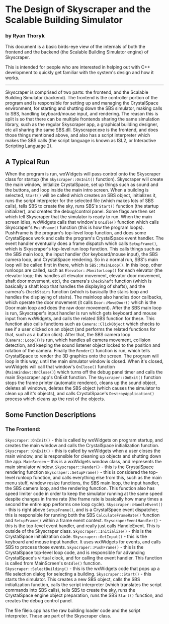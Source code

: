 # The Design of Skyscraper and the Scalable Building Simulator

### by Ryan Thoryk



This document is a basic birds-eye view of the internals of both the frontend and the backend (the Scalable Building Simulator engine) of Skyscraper.

This is intended for people who are interested in helping out with C++ development to quickly get familiar with the system's design and how it works.

***

Skyscraper is comprised of two parts: the frontend, and the Scalable Building Simulator (backend).  The frontend is the controller portion of the program and is responsible for setting up and managing the CrystalSpace environment, for starting and shutting down the SBS simulator, making calls to SBS, handling keyboard/mouse input, and rendering.  The reason this is split is so that there can be multiple frontends sharing the same simulation library, such as the regular Skyscraper app, a graphical building designer, etc all sharing the same SBS.dll.  Skyscraper.exe is the frontend, and does those things mentioned above, and also has a script interpreter which makes the SBS calls (the script language is known as ISL2, or Interactive Scripting Language 2).


## A Typical Run

When the program is run, wxWidgets will pass control onto the Skyscraper class for startup (the `Skyscraper::OnInit()` function). Skyscraper will create the main window, initialize CrystalSpace, set up things such as sound and the buttons, and loop inside the main intro screen.  When a building is selected, `Start()` will be called which creates an SBS object, initializes it, runs the script interpreter for the selected file (which makes lots of SBS calls), tells SBS to create the sky, runs SBS's `Start()` function (the startup initializer), and creates the debug/control panel.  Some flags are then set which tell Skyscraper that the simulator is ready to run.  When the main screen idles, wxWidgets calls that window's `OnIdle()` function which calls Skyscraper's `PushFrame()` function (this is how the program loops).  PushFrame is the program's top-level loop function, and does some CrystalSpace work and calls the program's CrystalSpace event handler.  The event handler eventually does a frame dispatch which calls `SetupFrame()`, which is Skyscraper's top-level run loop function.  This calls things such as the SBS main loop, the input handler (for keyboard/mouse input), the SBS camera loop, and CrystalSpace rendering.  So in a normal run, SBS's main loop will be called first in there, which is `SBS::MainLoop()`.  In this loop, other runloops are called, such as `Elevator::MonitorLoop()` for each elevator (the elevator loop; this handles all elevator movement, elevator door movement, shaft door movement, etc), the camera's `CheckShaft` function (which is basically a shaft loop that handles the displaying of shafts), and the camera's `CheckStairs` function (which is basically the stairs loop and handles the displaying of stairs).   The mainloop also handles door callbacks, which operate the door movement (it calls `Door::MoveDoor()` which is the Door main loop and does the raw door movement).  After the SBS main loop is run, Skyscraper's input handler is run which gets keyboard and mouse input from wxWidgets, and calls the related SBS function for these.  This function also calls functions such as `Camera::ClickObject` which checks to see if a user clicked on an object (and performs the related functions for that, such as a button click).  After that, the SBS camera loop (`Camera::Loop()`) is run, which handles all camera movement, collision detection, and keeping the sound listener object locked to the position and rotation of the camera.  Finally the `Render()` function is run, which tells CrystalSpace to render the 3D graphics onto the screen.  The program will loop in this way, until the main simulator window is closed.  When it's closed, wxWidgets will call that window's `OnClose()` function (`MainWindow::OnClose()`) which turns off the debug panel timer and calls the main Skyscraper app's OnExit function.  The `Skyscraper::OnExit()` function stops the frame printer (automatic renderer), cleans up the sound object, deletes all windows, deletes the SBS object (which causes the simulator to clean up all it's objects), and calls CrystalSpace's `DestroyApplication()` process which cleans up the rest of the objects.


## Some Function Descriptions
### The Frontend:
`Skyscraper::OnInit()` - this is called by wxWidgets on program startup, and creates the main window and calls the CrystalSpace initialization function.
`Skyscraper::OnExit()` - this is called by wxWidgets when a user closes the main window, and is responsible for cleaning up objects and shutting down the app.
`MainScreen` – this is a wxWidgets window class, and represents the main simulator window.
`Skyscraper::Render()` - this is the CrystalSpace rendering function
`Skyscraper::SetupFrame()` - this is considered the top-level runloop function, and calls everything else from this, such as the main menu stuff, window resize functions, the SBS main loop, the input handler, the SBS camera loop, and the rendering function.  This function also has speed limiter code in order to keep the simulator running at the same speed despite changes in frame rate (the frame rate is basically how many times a second the entire app performs one loop cycle).
`Skyscraper::HandleEvent()` - this is right above `SetupFrame()`, and is a CrystalSpace event dispatcher; this is responsible for running both the SBS `CalculateFrameRate()` function and `SetupFrame()` within a frame event context.
`SkyscraperEventHandler()` - this is the top-level event handler, and really just calls HandleEvent.  This is outside of the Skyscraper class.
`Skyscraper::Initialize()` - this is the CrystalSpace initialization code.
`Skyscraper::GetInput()` - this is the keyboard and mouse input handler.  It uses wxWidgets for events, and calls SBS to process those events.
`Skyscraper::PushFrame()` - this is the CrystalSpace top-level loop code, and is responsible for advancing CrystalSpace's virtual clock, and for calling the event handler.  This function is called from MainScreen's `OnIdle()` function.
`Skyscraper::SelectBuilding()` - this is the wxWidgets code that pops up a file selection dialog for selecting a building.
`Skyscraper::Start()` - this starts the simulator.  This creates a new SBS object, calls the SBS initialization function, calls the script interpreter (which translates the script commands into SBS calls),  tells SBS to create the sky, runs the CrystalSpace engine object preparation, runs the SBS `Start()` function, and creates the debug control panel.

The file fileio.cpp has the raw building loader code and the script interpreter.  These are part of the Skyscraper class.
